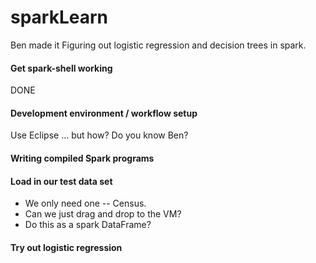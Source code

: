 # sparkLearn
Ben made it
Figuring out logistic regression and decision trees in spark.

#### Get spark-shell working

DONE

#### Development environment / workflow setup

Use Eclipse ... but how?  Do you know Ben?

#### Writing compiled Spark programs

#### Load in our test data set

* We only need one -- Census.
* Can we just drag and drop to the VM?
* Do this as a spark DataFrame?

#### Try out logistic regression


